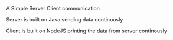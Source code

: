 A Simple Server Client communication

Server is built on Java sending data continously

Client is built on NodeJS printing the data from server continously
